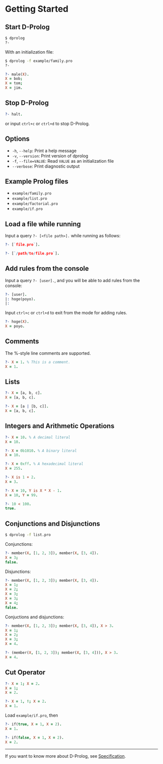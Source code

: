 Getting Started
===

## Start D-Prolog

```sh
$ dprolog
?-
```

With an initialization file:
```sh
$ dprolog -f example/family.pro
?-
```
```prolog
?- male(X).
X = bob;
X = tom;
X = jim.
```

## Stop D-Prolog

```prolog
?- halt.
```
or input `ctrl+c` or `ctrl+d` to stop D-Prolog.

## Options

- `-h`, `--help`:  Print a help message
- `-v`, `--version`: Print version of dprolog
- `-f`, `--file=VALUE`:  Read `VALUE` as an initialization file
- `--verbose`:  Print diagnostic output

## Example Prolog files

- `example/family.pro`
- `example/list.pro`
- `example/factorial.pro`
- `example/if.pro`

## Load a file while running

Input a query `?- [<file path>].` while running as follows:
```prolog
?- [`file.pro`].
```
```prolog
?- [`/path/to/file.pro`].
```

## Add rules from the console

Input a query `?- [user].`, and you will be able to add rules from the console:
```prolog
?- [user].
|: hoge(poyo).
|:
```
Input `ctrl+c` or `ctrl+d` to exit from the mode for adding rules.

```prolog
?- hoge(X).
X = poyo.
```

## Comments

The %-style line comments are supported.

```prolog
?- X = 1. % This is a comment.
X = 1.
```

## Lists

```prolog
?- X = [a, b, c].
X = [a, b, c].

?- X = [a | [b, c]].
X = [a, b, c].
```

## Integers and Arithmetic Operations

```prolog
?- X = 10. % A decimal literal
X = 10.

?- X = 0b1010. % A binary literal
X = 10.

?- X = 0xff. % A hexadecimal literal
X = 255.
```

```prolog
?- X is 1 + 2.
X = 3.

?- X = 10, Y is X * X - 1.
X = 10, Y = 99.

?- 10 < 100.
true.
```

## Conjunctions and Disjunctions

```sh
$ dprolog -f list.pro
```

Conjunctions:
```prolog
?- member(X, [1, 2, 3]), member(X, [3, 4]).
X = 3;
false.
```

Disjunctions:
```prolog
?- member(X, [1, 2, 3]); member(X, [3, 4]).
X = 1;
X = 2;
X = 3;
X = 3;
X = 4;
false.
```

Conjuctions and disjunctions:
```prolog
?- member(X, [1, 2, 3]); member(X, [3, 4]), X > 3.
X = 1;
X = 2;
X = 3;
X = 4.

?- (member(X, [1, 2, 3]); member(X, [3, 4])), X > 3.
X = 4.
```

## Cut Operator

```prolog
?- X = 1; X = 2.
X = 1;
X = 2.

?- X = 1, !; X = 2.
X = 1.
```

Load `example/if.pro`, then
```prolog
?- if(true, X = 1, X = 2).
X = 1.

?- if(false, X = 1, X = 2).
X = 2.
```

---

If you want to know more about D-Prolog, see [Specification](Specification.md).